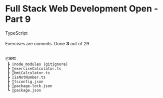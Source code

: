 <h1>Full Stack Web Development Open - Part 9</h1>

TypeScript</br></br>
Exercises are commits. Done **3** out of _29_
</br></br>

```
📦BMI
 ┣ 📂node_modules (gitignore)
 ┣ 📜exerciseCalculator.ts
 ┣ 📜bmiCalculator.ts
 ┣ 📜isNotNumber.ts
 ┣ 📜tsconfig.json
 ┣ 📜package-lock.json
 ┗ 📜package.json
```
